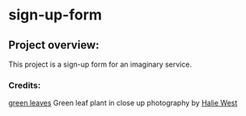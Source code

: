# sign-up-form

## Project overview:

This project is a sign-up form for an imaginary service.

### Credits:

[green leaves](images/leaves.jpg)
Green leaf plant in close up photography by [Halie West](https://unsplash.com/photos/green-leaf-plant-in-close-up-photography-25xggax4bSA)
